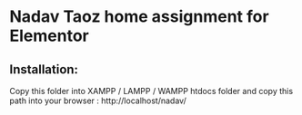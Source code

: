 # Nadav Taoz home assignment for Elementor

## Installation:

Copy this folder into XAMPP / LAMPP / WAMPP htdocs folder and copy this path into your browser :
http://localhost/nadav/